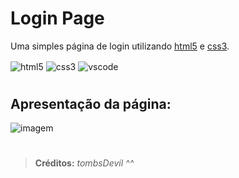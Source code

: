 # **Login Page**
Uma simples página de login utilizando [html5](www.hostinger.com.br/tutoriais/diferenca-entre-html-e-html5) e [css3](https://www.hostinger.com.br/tutoriais/o-que-e-css-guia-basico-de-css).

<img align="center" alt="html5" src="https://img.icons8.com/color/40/000000/html-5--v1.png"/>
<img align="center" alt="css3" src="https://img.icons8.com/color/40/000000/css3.png"/>
<img align="center" alt="vscode" src="https://img.icons8.com/color/40/000000/visual-studio-code-2019.png"/>

#

## **Apresentação da página:**

![imagem](https://i.imgur.com/xOBMfIr.png)

#

> **Créditos:** *tombsDevil ^^*

